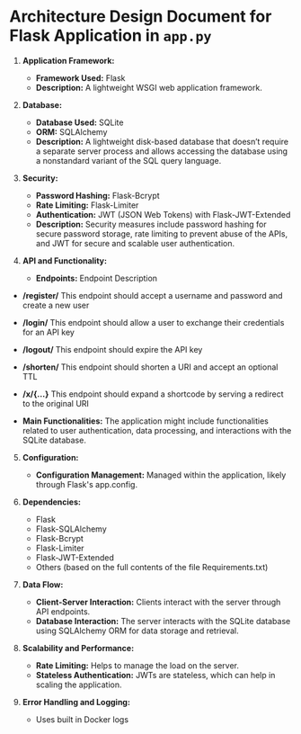 # Architecture Design Document for Flask Application in `app.py`

1. **Application Framework:**
   - **Framework Used:** Flask
   - **Description:** A lightweight WSGI web application framework.

2. **Database:**
   - **Database Used:** SQLite
   - **ORM:** SQLAlchemy
   - **Description:** A lightweight disk-based database that doesn’t require a separate server process and allows accessing the database using a nonstandard variant of the SQL query language.

3. **Security:**
   - **Password Hashing:** Flask-Bcrypt
   - **Rate Limiting:** Flask-Limiter
   - **Authentication:** JWT (JSON Web Tokens) with Flask-JWT-Extended
   - **Description:** Security measures include password hashing for secure password storage, rate limiting to prevent abuse of the APIs, and JWT for secure and scalable user authentication.

4. **API and Functionality:**
   - **Endpoints:** Endpoint Description
- **/register/** This endpoint should accept a username and password and create a new user
- **/login/** This endpoint should allow a user to exchange their credentials for an API key
- **/logout/** This endpoint should expire the API key
- **/shorten/** This endpoint should shorten a URI and accept an optional TTL
- **/x/{...}** This endpoint should expand a shortcode by serving a redirect to the original URI
  
- **Main Functionalities:** The application might include functionalities related to user authentication, data processing, and interactions with the SQLite database.

5. **Configuration:**
   - **Configuration Management:** Managed within the application, likely through Flask's app.config.

6. **Dependencies:**
   - Flask
   - Flask-SQLAlchemy
   - Flask-Bcrypt
   - Flask-Limiter
   - Flask-JWT-Extended
   - Others (based on the full contents of the file Requirements.txt)

7. **Data Flow:**
   - **Client-Server Interaction:** Clients interact with the server through API endpoints.
   - **Database Interaction:** The server interacts with the SQLite database using SQLAlchemy ORM for data storage and retrieval.

8. **Scalability and Performance:**
   - **Rate Limiting:** Helps to manage the load on the server.
   - **Stateless Authentication:** JWTs are stateless, which can help in scaling the application.

9. **Error Handling and Logging:**
   - Uses built in Docker logs
